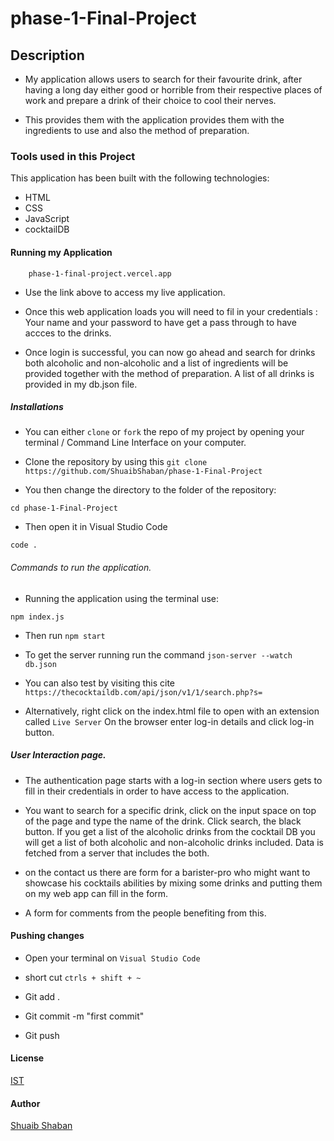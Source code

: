 # phase-1-Final-Project

## Description
- My application allows users to search for their favourite drink, after having a long day either good or horrible from their respective places of work and prepare a drink of their choice to cool their nerves.

- This provides them with the application provides them with the ingredients to use and also the method of preparation. 

### Tools used in this Project
This application has been built with the following technologies:

* HTML
* CSS
* JavaScript
* cocktailDB

#### Running my Application
      
        phase-1-final-project.vercel.app

- Use the link above to access my live application.

- Once this web application loads you will need to fil in your credentials : Your name and your password to have get a pass through to have accces to the drinks.

- Once login is successful, you can now go ahead and search for drinks both alcoholic and non-alcoholic  and a list of ingredients will be provided together with the method of preparation. A list of all drinks is provided in my db.json file.

##### Installations
- You can either  `clone`   or  `fork`  the repo of my project by opening your terminal / Command Line Interface on your computer.

- Clone the repository by using this `git clone https://github.com/ShuaibShaban/phase-1-Final-Project`

- You then change the directory to the folder of the repository: 

`cd phase-1-Final-Project`

- Then open it in Visual Studio Code 

`code .`

###### Commands to run the application.
- Running the application using the terminal use:

`npm index.js`

- Then run `npm start`

- To get the server running run the command `json-server --watch db.json`

- You can also test by visiting this cite `https://thecocktaildb.com/api/json/v1/1/search.php?s=`

- Alternatively, right click on the index.html file to open with an extension called `Live Server` On the browser enter log-in details and click log-in button. 

 ##### User Interaction page.
 - The authentication page starts with a log-in section where  users gets to fill in their credentials in order to have access to the application.



* You want to search for a specific drink, click on the input space on top of the page and type the name of the drink. Click search, the black button. If you get a list of the alcoholic drinks from the cocktail DB you will get a list of both alcoholic and non-alcoholic drinks included. Data is fetched from a server that includes the both.


- on the contact us there are form for a barister-pro who might want to showcase his cocktails abilities by mixing some drinks and putting them on my web app can fill in the form. 

- A form for comments from the people benefiting from this.

#### Pushing changes 
- Open your terminal on `Visual Studio Code` 

- short cut 
` ctrls + shift + ~ ` 

- Git add .
- Git commit -m "first commit"
- Git push


#### License 

[IST](https://opensource.org/licenses/ISC)


#### Author

[Shuaib Shaban](https://github.com/ShuaibShaban)